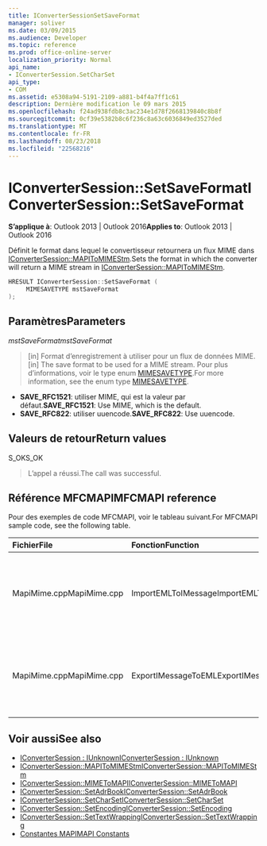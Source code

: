 ```yaml
---
title: IConverterSessionSetSaveFormat
manager: soliver
ms.date: 03/09/2015
ms.audience: Developer
ms.topic: reference
ms.prod: office-online-server
localization_priority: Normal
api_name:
- IConverterSession.SetCharSet
api_type:
- COM
ms.assetid: e5308a94-5191-2109-a881-b4f4a7ff1c61
description: Dernière modification le 09 mars 2015
ms.openlocfilehash: f24ad938fdb8c3ac234e1d78f2668139840c8b8f
ms.sourcegitcommit: 0cf39e5382b8c6f236c8a63c6036849ed3527ded
ms.translationtype: MT
ms.contentlocale: fr-FR
ms.lasthandoff: 08/23/2018
ms.locfileid: "22568216"
---
```

# <a name="iconvertersessionsetsaveformat"></a><span data-ttu-id="ef8a7-103">IConverterSession::SetSaveFormat</span><span class="sxs-lookup"><span data-stu-id="ef8a7-103">IConverterSession::SetSaveFormat</span></span>

<span data-ttu-id="ef8a7-104">**S’applique à**: Outlook 2013 | Outlook 2016</span><span class="sxs-lookup"><span data-stu-id="ef8a7-104">**Applies to**: Outlook 2013 | Outlook 2016</span></span> 
  
<span data-ttu-id="ef8a7-105">Définit le format dans lequel le convertisseur retournera un flux MIME dans [IConverterSession::MAPIToMIMEStm](iconvertersession-mapitomimestm.md).</span><span class="sxs-lookup"><span data-stu-id="ef8a7-105">Sets the format in which the converter will return a MIME stream in [IConverterSession::MAPIToMIMEStm](iconvertersession-mapitomimestm.md).</span></span>
  
```cpp
HRESULT IConverterSession::SetSaveFormat ( 
     MIMESAVETYPE mstSaveFormat 
);
```

## <a name="parameters"></a><span data-ttu-id="ef8a7-106">Paramètres</span><span class="sxs-lookup"><span data-stu-id="ef8a7-106">Parameters</span></span>

<span data-ttu-id="ef8a7-107">_mstSaveFormat_</span><span class="sxs-lookup"><span data-stu-id="ef8a7-107">_mstSaveFormat_</span></span>
  
> <span data-ttu-id="ef8a7-108">[in] Format d’enregistrement à utiliser pour un flux de données MIME.</span><span class="sxs-lookup"><span data-stu-id="ef8a7-108">[in] The save format to be used for a MIME stream.</span></span> <span data-ttu-id="ef8a7-109">Pour plus d’informations, voir le type enum [MIMESAVETYPE](http://msdn.microsoft.com/en-us/library/ms715128%28VS.85%29.aspx).</span><span class="sxs-lookup"><span data-stu-id="ef8a7-109">For more information, see the enum type [MIMESAVETYPE](http://msdn.microsoft.com/en-us/library/ms715128%28VS.85%29.aspx).</span></span>
    
  - <span data-ttu-id="ef8a7-110">**SAVE_RFC1521**: utiliser MIME, qui est la valeur par défaut.</span><span class="sxs-lookup"><span data-stu-id="ef8a7-110">**SAVE_RFC1521**: Use MIME, which is the default.</span></span>      
  - <span data-ttu-id="ef8a7-111">**SAVE_RFC822**: utiliser uuencode.</span><span class="sxs-lookup"><span data-stu-id="ef8a7-111">**SAVE_RFC822**: Use uuencode.</span></span>
    
## <a name="return-values"></a><span data-ttu-id="ef8a7-112">Valeurs de retour</span><span class="sxs-lookup"><span data-stu-id="ef8a7-112">Return values</span></span>

<span data-ttu-id="ef8a7-113">S_OK</span><span class="sxs-lookup"><span data-stu-id="ef8a7-113">S_OK</span></span>
  
> <span data-ttu-id="ef8a7-114">L’appel a réussi.</span><span class="sxs-lookup"><span data-stu-id="ef8a7-114">The call was successful.</span></span>
    
## <a name="mfcmapi-reference"></a><span data-ttu-id="ef8a7-115">Référence MFCMAPI</span><span class="sxs-lookup"><span data-stu-id="ef8a7-115">MFCMAPI reference</span></span>

<span data-ttu-id="ef8a7-116">Pour des exemples de code MFCMAPI, voir le tableau suivant.</span><span class="sxs-lookup"><span data-stu-id="ef8a7-116">For MFCMAPI sample code, see the following table.</span></span>
  
|<span data-ttu-id="ef8a7-117">**Fichier**</span><span class="sxs-lookup"><span data-stu-id="ef8a7-117">**File**</span></span>|<span data-ttu-id="ef8a7-118">**Fonction**</span><span class="sxs-lookup"><span data-stu-id="ef8a7-118">**Function**</span></span>|<span data-ttu-id="ef8a7-119">**Commentaire**</span><span class="sxs-lookup"><span data-stu-id="ef8a7-119">**Comment**</span></span>|
|:-----|:-----|:-----|
|<span data-ttu-id="ef8a7-120">MapiMime.cpp</span><span class="sxs-lookup"><span data-stu-id="ef8a7-120">MapiMime.cpp</span></span>  <br/> |<span data-ttu-id="ef8a7-121">ImportEMLToIMessage</span><span class="sxs-lookup"><span data-stu-id="ef8a7-121">ImportEMLToIMessage</span></span>  <br/> |<span data-ttu-id="ef8a7-122">MFCMAPI utilise MimeToMAPI pour convertir un fichier EML à un message MAPI.</span><span class="sxs-lookup"><span data-stu-id="ef8a7-122">MFCMAPI uses MimeToMAPI to convert an EML file to a MAPI message.</span></span>  <br/> |
|<span data-ttu-id="ef8a7-123">MapiMime.cpp</span><span class="sxs-lookup"><span data-stu-id="ef8a7-123">MapiMime.cpp</span></span>  <br/> |<span data-ttu-id="ef8a7-124">ExportIMessageToEML</span><span class="sxs-lookup"><span data-stu-id="ef8a7-124">ExportIMessageToEML</span></span>  <br/> |<span data-ttu-id="ef8a7-125">MFCMAPI utilise MAPIToMIMEStm pour convertir un message MAPI dans un fichier EML.</span><span class="sxs-lookup"><span data-stu-id="ef8a7-125">MFCMAPI uses MAPIToMIMEStm to convert a MAPI message to an EML file.</span></span>  <br/> |
   
## <a name="see-also"></a><span data-ttu-id="ef8a7-126">Voir aussi</span><span class="sxs-lookup"><span data-stu-id="ef8a7-126">See also</span></span>

- [<span data-ttu-id="ef8a7-127">IConverterSession : IUnknown</span><span class="sxs-lookup"><span data-stu-id="ef8a7-127">IConverterSession : IUnknown</span></span>](iconvertersessioniunknown.md)
- [<span data-ttu-id="ef8a7-128">IConverterSession::MAPIToMIMEStm</span><span class="sxs-lookup"><span data-stu-id="ef8a7-128">IConverterSession::MAPIToMIMEStm</span></span>](iconvertersession-mapitomimestm.md)
- [<span data-ttu-id="ef8a7-129">IConverterSession::MIMEToMAPI</span><span class="sxs-lookup"><span data-stu-id="ef8a7-129">IConverterSession::MIMEToMAPI</span></span>](iconvertersession-mimetomapi.md)
- [<span data-ttu-id="ef8a7-130">IConverterSession::SetAdrBook</span><span class="sxs-lookup"><span data-stu-id="ef8a7-130">IConverterSession::SetAdrBook</span></span>](iconvertersession-setadrbook.md)
- [<span data-ttu-id="ef8a7-131">IConverterSession::SetCharSet</span><span class="sxs-lookup"><span data-stu-id="ef8a7-131">IConverterSession::SetCharSet</span></span>](iconvertersession-setcharset.md)
- [<span data-ttu-id="ef8a7-132">IConverterSession::SetEncoding</span><span class="sxs-lookup"><span data-stu-id="ef8a7-132">IConverterSession::SetEncoding</span></span>](iconvertersession-setencoding.md)
- [<span data-ttu-id="ef8a7-133">IConverterSession::SetTextWrapping</span><span class="sxs-lookup"><span data-stu-id="ef8a7-133">IConverterSession::SetTextWrapping</span></span>](iconvertersession-settextwrapping.md)
- [<span data-ttu-id="ef8a7-134">Constantes MAPI</span><span class="sxs-lookup"><span data-stu-id="ef8a7-134">MAPI Constants</span></span>](mapi-constants.md)

